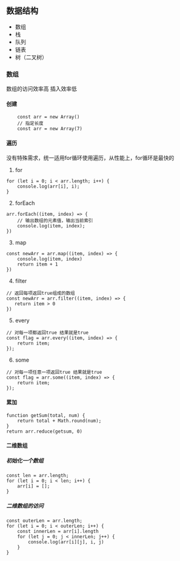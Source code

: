 ## 数据结构
* 数组
* 栈
* 队列
* 链表
* 树（二叉树）

### 数组
数组的访问效率高 插入效率低
#### 创建
```
    const arr = new Array()
    // 指定长度
    const arr = new Array(7)
```
#### 遍历
没有特殊需求，统一适用for循环使用遍历，从性能上，for循环是最快的
1. for
```
for (let i = 0; i < arr.length; i++) {
    console.log(arr[i], i);
}
```
2. forEach
```
arr.forEach((item, index) => {
    // 输出数组的元素值，输出当前索引
    console.log(item, index);
})
```
3. map
```
const newArr = arr.map((item, index) => {
    console.log(item, index)
    return item + 1
})
```
4. filter
```
// 返回每项返回true组成的数组
const newArr = arr.filter((item, index) => {
   return item > 0
})
```
5. every
```
// 对每一项都返回true 结果就是true
const flag = arr.every((item, index) => {
    return item;
});
```
6. some
```
// 对每一项任意一项返回true 结果就是true
const flag = arr.some((item, index) => {
    return item;
});
```
#### 累加
```
function getSum(total, num) {
    return total + Math.round(num);
}
return arr.reduce(getsum, 0)
```
#### 二维数组
##### 初始化一个数组
```
const len = arr.length;
for (let i = 0; i < len; i++) {
    arr[i] = [];
}
```
##### 二维数组的访问
```
const outerLen = arr.length;
for (let i = 0; i < outerLen; i++) {
    const innerLen = arr[i].length
    for (let j = 0; j < innerLen; j++) {
        console.log(arr[i][j], i, j)
    }
}
```


